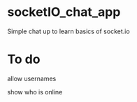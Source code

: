 # socketIO_chat_app

Simple chat up to learn basics of socket.io

# To do
allow usernames

show who is online
